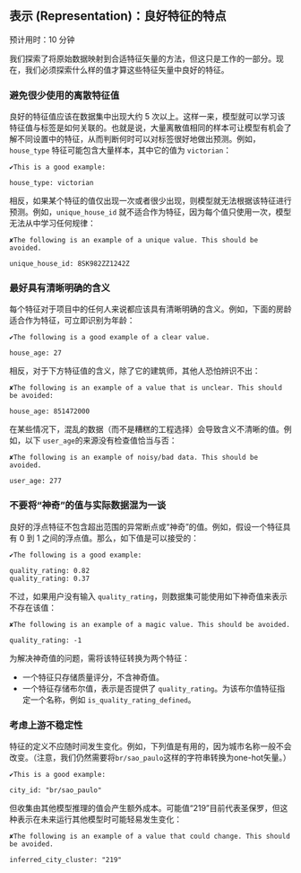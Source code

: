 ## 表示 (Representation)：良好特征的特点

预计用时：10 分钟

我们探索了将原始数据映射到合适特征矢量的方法，但这只是工作的一部分。现在，我们必须探索什么样的值才算这些特征矢量中良好的特征。

### 避免很少使用的离散特征值

良好的特征值应该在数据集中出现大约 5 次以上。这样一来，模型就可以学习该特征值与标签是如何关联的。也就是说，大量离散值相同的样本可让模型有机会了解不同设置中的特征，从而判断何时可以对标签很好地做出预测。例如，`house_type` 特征可能包含大量样本，其中它的值为 `victorian`：

```
✔This is a good example:

house_type: victorian
```

相反，如果某个特征的值仅出现一次或者很少出现，则模型就无法根据该特征进行预测。例如，`unique_house_id` 就不适合作为特征，因为每个值只使用一次，模型无法从中学习任何规律：

```
✘The following is an example of a unique value. This should be avoided.

unique_house_id: 8SK982ZZ1242Z
```

### 最好具有清晰明确的含义

每个特征对于项目中的任何人来说都应该具有清晰明确的含义。例如，下面的房龄适合作为特征，可立即识别为年龄：

```
✔The following is a good example of a clear value.

house_age: 27
```

相反，对于下方特征值的含义，除了它的建筑师，其他人恐怕辨识不出：

```
✘The following is an example of a value that is unclear. This should be avoided:

house_age: 851472000
```

在某些情况下，混乱的数据（而不是糟糕的工程选择）会导致含义不清晰的值。例如，以下 `user_age`的来源没有检查值恰当与否：

```
✘The following is an example of noisy/bad data. This should be avoided.

user_age: 277
```

### 不要将“神奇”的值与实际数据混为一谈

良好的浮点特征不包含超出范围的异常断点或“神奇”的值。例如，假设一个特征具有 0 到 1 之间的浮点值。那么，如下值是可以接受的：

```
✔The following is a good example:

quality_rating: 0.82
quality_rating: 0.37
```

不过，如果用户没有输入 `quality_rating`，则数据集可能使用如下神奇值来表示不存在该值：

```
✘The following is an example of a magic value. This should be avoided.

quality_rating: -1
```

为解决神奇值的问题，需将该特征转换为两个特征：

- 一个特征只存储质量评分，不含神奇值。
- 一个特征存储布尔值，表示是否提供了 `quality_rating`。为该布尔值特征指定一个名称，例如 `is_quality_rating_defined`。

### 考虑上游不稳定性

特征的定义不应随时间发生变化。例如，下列值是有用的，因为城市名称一般不会改变。（注意，我们仍然需要将`br/sao_paulo`这样的字符串转换为one-hot矢量。）

```
✔This is a good example:

city_id: "br/sao_paulo"
```

但收集由其他模型推理的值会产生额外成本。可能值“219”目前代表圣保罗，但这种表示在未来运行其他模型时可能轻易发生变化：

```
✘The following is an example of a value that could change. This should be avoided.

inferred_city_cluster: "219"
```
